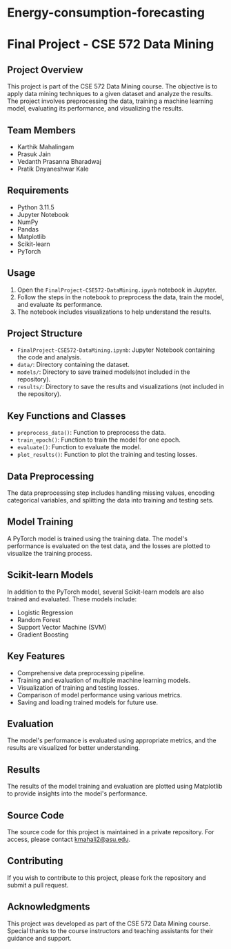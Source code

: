 # Energy-consumption-forecasting
# Final Project - CSE 572 Data Mining

## Project Overview
This project is part of the CSE 572 Data Mining course. The objective is to apply data mining techniques to a given dataset and analyze the results. The project involves preprocessing the data, training a machine learning model, evaluating its performance, and visualizing the results.

## Team Members
- Karthik Mahalingam
- Prasuk Jain
- Vedanth Prasanna Bharadwaj
- Pratik Dnyaneshwar Kale

## Requirements
- Python 3.11.5
- Jupyter Notebook
- NumPy
- Pandas
- Matplotlib
- Scikit-learn
- PyTorch

## Usage
1. Open the `FinalProject-CSE572-DataMining.ipynb` notebook in Jupyter.
2. Follow the steps in the notebook to preprocess the data, train the model, and evaluate its performance.
3. The notebook includes visualizations to help understand the results.

## Project Structure
- `FinalProject-CSE572-DataMining.ipynb`: Jupyter Notebook containing the code and analysis.
- `data/`: Directory containing the dataset.
- `models/`: Directory to save trained models(not included in the repository).
- `results/`: Directory to save the results and visualizations (not included in the repository).

## Key Functions and Classes
- `preprocess_data()`: Function to preprocess the data.
- `train_epoch()`: Function to train the model for one epoch.
- `evaluate()`: Function to evaluate the model.
- `plot_results()`: Function to plot the training and testing losses.

## Data Preprocessing
The data preprocessing step includes handling missing values, encoding categorical variables, and splitting the data into training and testing sets.

## Model Training
A PyTorch model is trained using the training data. The model's performance is evaluated on the test data, and the losses are plotted to visualize the training process.

## Scikit-learn Models
In addition to the PyTorch model, several Scikit-learn models are also trained and evaluated. These models include:
- Logistic Regression
- Random Forest
- Support Vector Machine (SVM)
- Gradient Boosting

## Key Features
- Comprehensive data preprocessing pipeline.
- Training and evaluation of multiple machine learning models.
- Visualization of training and testing losses.
- Comparison of model performance using various metrics.
- Saving and loading trained models for future use.
  
## Evaluation
The model's performance is evaluated using appropriate metrics, and the results are visualized for better understanding.

## Results
The results of the model training and evaluation are plotted using Matplotlib to provide insights into the model's performance.

## Source Code
The source code for this project is maintained in a private repository. For access, please contact kmahali2@asu.edu.

## Contributing
If you wish to contribute to this project, please fork the repository and submit a pull request.

## Acknowledgments
This project was developed as part of the CSE 572 Data Mining course. Special thanks to the course instructors and teaching assistants for their guidance and support.

